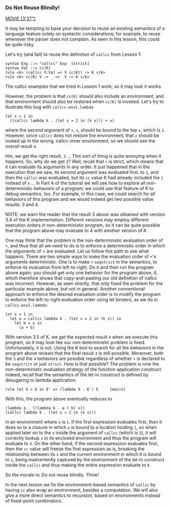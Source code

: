 <!-- Copyright (c) 2014-2016 K Team. All Rights Reserved. -->

### Do Not Reuse Blindly!

[MOVIE [3'37"]](http://youtu.be/OXvtklaSaSQ)

It may be tempting to base your decision to reuse an existing semantics of
a language feature solely on syntactic considerations; for example, to reuse
whenever the parser does not complain.  As seen in this lesson, this could
be quite risky.

Let's try (and fail) to reuse the definition of `callcc` from Lesson 1:

    syntax Exp ::= "callcc" Exp  [strict]
    syntax Val ::= cc(K)
    rule <k> (callcc V:Val => V cc(K)) ~> K </k>
    rule <k> cc(K) V ~> _ =>  V ~> K </k>

The callcc examples that we tried in Lesson 1 work, so it may look it works.

However, the problem is that `cc(K)` should also include an environment,
and that environment should also be restored when `cc(K)` is invoked.
Let's try to illustrate this bug with `callcc-env1.lambda`

    let x = 1 in
      ((callcc lambda k . (let x = 2 in (k x))) + x)

where the second argument of `+`, `x`, should be bound to the top `x`, which
is `1`.  However, since `callcc` does not restore the environment, that `x`
should be looked up in the wrong, callcc-inner environment, so we should see
the overall result `4`.

Hm, we get the right result, `3` ... This sort of thing is quite annoying
when it happens.  So, why do we get `3`?  Well, recall that `+` is strict,
which means that it can evaluate its arguments in any order.  It just
happened that in the execution that we saw, its second argument was evaluated
first, to `1`, and then the `callcc` was evaluated, but its `cc` value K had
already included the `1` instead of `x` ...  In Part 4 of the tutorial we will
see how to explore all non-deterministic behaviors of a program; we could use
that feature of K to debug semantics, too.  For example, in this case, we
could search for all behaviors of this program and we would indeed get two
possible value results: 3 and 4.

NOTE: we warn the reader that the result 3 above was obtained with version 3.4
of the K implementation.  Different versions may employ different execution
orders in non-deterministic program, so it can be quite possible that the
program above may evaluate to 4 with another version of K.

One may think that the problem is the non-deterministic evaluation order
of `+`, and thus that all we need to do is to enforce a deterministic order
in which the arguments of + are evaluated.  Let us follow this path to
see what happens.  There are two simple ways to make the evaluation order
of `+`'s arguments deterministic.  One is to make `+` `seqstrict` in the
semantics, to enforce its evaluation from left-to-right.  Do it and then
run the program above again; you should get only one behavior for the
program above, 4, which therefore shows that copy-and-pasting our old
definition of callcc was incorrect.  However, as seen shortly, that only
fixed the problem for the particular example above, but not in general.
Another conventional approach to enforce the desired evaluation order is to
modify the program to enforce the left-to-right evaluation order using let
binders, as we do in `callcc-env2.lambda`:

    let x = 1 in
      let a = callcc lambda k . (let x = 2 in (k x)) in
        let b = x in
	      (a + b)

With version 3.5 of K, we get the expected result `4` when we execute this
program, so it may look like our non-deterministic problem is fixed.
Unfortunately, it is not.  Using the K tool to search for all the behaviors
in the program above reveals that the final result `3` is still possible.
Moreover, both the `3` and the `4` behaviors are possible regardless of whether
`+` is declared to be `seqstrict` or just `strict`.  How is that possible?
The problem is now the non-deterministic evaluation strategy of the function
application construct.  Indeed, recall that the semantics of the let-in
construct is defined by desugaring to lambda application:

    rule let X = E in E' => (lambda X . E') E     [macro]

With this, the program above eventually reduces to

    (lambda a . ((lambda b . a + b) x))
    (callcc lambda k . (let x = 2 in (k x)))

in an environment where `x` is `1`.  If the first expression evaluates first,
then it does so to a closure in which `x` is bound to a location holding `1`,
so when applied later on to the `x` inside the argument of `callcc` (which is
`2`), it will correctly lookup `x` in its enclosed environment and thus the
program will evaluate to `3`.  On the other hand, if the second expression
evaluates first, then the `cc` value will freeze the first expression as is,
breaking the relationship between its `x` and the current environment in which
it is bound to `1`, being inadvertently captured by the environment of the
let-in construct inside the `callcc` and thus making the entire expression
evaluate to `4`.

So the morale is: Do not reuse blindly.  *Think!*

In the next lesson we fix the environment-based semantics of `callcc` by having
`cc` also wrap an environment, besides a computation.  We will also give a more
direct semantics to recursion, based on environments instead of fixed-point
combinators.
